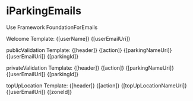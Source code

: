 # iParkingEmails
Use Framework FoundationForEmails

Welcome Template:
{[userName]}
{[userEmailUri]}

publicValidation Template:
{[header]}
{[action]}
{[parkingNameUri]}
{[userEmailUri]}
{[parkingId]}

privateValidation Template:
{[header]}
{[action]}
{[parkingNameUri]}
{[userEmailUri]}
{[parkingId]}

topUpLocation Template:
{[header]}
{[action]}
{[topUpLocationNameUri]}
{[userEmailUri]}
{[zoneId]}
